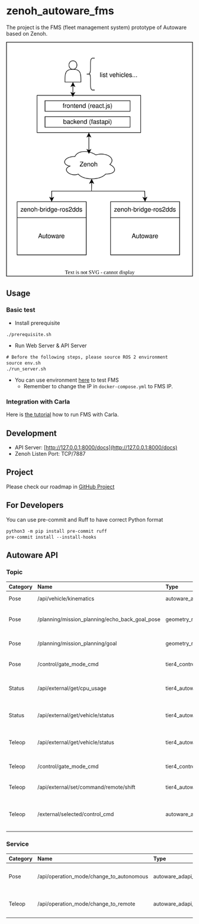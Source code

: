 # zenoh_autoware_fms

The project is the FMS (fleet management system) prototype of Autoware based on Zenoh.

![FMS Architecture](resource/Autoware_FMS_Zenoh_Architecture.svg)

## Usage

### Basic test

* Install prerequisite

```shell
./prerequisite.sh
```

* Run Web Server & API Server

```shell
# Before the following steps, please source ROS 2 environment
source env.sh
./run_server.sh
```

* You can use environment [here](https://github.com/evshary/zenoh_demo_docker_env/tree/main/autoware_multiple_fms) to test FMS
  * Remember to change the IP in `docker-compose.yml` to FMS IP.

### Integration with Carla

Here is [the tutorial](https://autoware-carla-launch.readthedocs.io/en/latest/scenarios/fms.html) how to run FMS with Carla.

## Development

* API Server: [http://127.0.0.1:8000/docs](http://127.0.0.1:8000/docs)
* Zenoh Listen Port: TCP/7887

## Project

Please check our roadmap in [GitHub Project](https://github.com/users/evshary/projects/2)

## For Developers

You can use pre-commit and Ruff to have correct Python format

```shell
python3 -m pip install pre-commit ruff
pre-commit install --install-hooks
```
## Autoware API

### Topic

| Category | Name                                 | Type                                                                 | Description                                      |
|:-------- |:------------------------------------- |:-------------------------------------------------------------------- |:------------------------------------------------ |
| Pose     | /api/vehicle/kinematics               | autoware_adapi_v1_msgs/msg/VehicleKinematics                         | Get vehicle kinematics                           |
| Pose     | /planning/mission_planning/echo_back_goal_pose| geometry_msgs/msg/PoseStamped                                      | Echo back the goal position and orientation                         |
| Pose     | /planning/mission_planning/goal       | geometry_msgs/msg/PoseStamped                                        | Set the goal position and orientation            |
| Pose     | /control/gate_mode_cmd                | tier4_control_msgs/msg/GateMode                                      | Set the gate mode to AUTO                        |
| Status   | /api/external/get/cpu_usage           | tier4_autoware_msgs/tier4_external_api_msgs/msg/CpuUsage             | Get the current CPU usage statistics             |
| Status   | /api/external/get/vehicle/status      | tier4_autoware_msgs/tier4_external_api_msgs/msg/VehicleStatusStamped | Get gear shift and turn signal of vehicle        |
| Teleop   | /api/external/get/vehicle/status      | tier4_autoware_msgs/tier4_external_api_msgs/msg/VehicleStatusStamped | Get gear shift and turn signal of vehicle        |
| Teleop   | /control/gate_mode_cmd                | tier4_control_msgs/msg/GateMode                                      | Set the gate mode to External                    |
| Teleop   | /api/external/set/command/remote/shift | tier4_autoware_msgs/tier4_external_api_msgs/msg/GearShiftStamped     | Set gear shift from FMS                          |
| Teleop   | /external/selected/control_cmd        | autoware_auto_control_msgs/AckermannControlCommand                   | Set longitudinal speed and acceleration From FMS |

### Service

| Category | Name                                     | Type                                         | Description                             |
|:-------- |:---------------------------------------- |:-------------------------------------------- |:--------------------------------------- |
| Pose     | /api/operation_mode/change_to_autonomous | autoware_adapi_v1_msgs/srv/ChangeOperionMode | Change the operation mode to autonomous |
| Teleop   | /api/operation_mode/change_to_remote     | autoware_adapi_v1_msgs/srv/ChangeOperionMode | Change the operation mode to remote     |